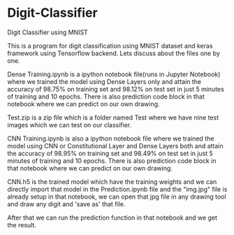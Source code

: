 # Digit-Classifier
Digit Classifier using MNIST


This is a program for digit classification using MNIST dataset and keras framework using Tensorflow backend. Lets discuss about the files one by one.

Dense Training.ipynb is a ipython notebook file(runs in Jupyter Notebook) where we trained the model using Dense Layers only and attain the accuracy of 98.75% on training set and 98.12% on test set in just 5 minutes of training and 10 epochs. There is also prediction code block in that notebook where we can predict on our own drawing. 

Test.zip is a zip file which is a folder named Test where we have nine test images which we can test on our classifier.

CNN Training.ipynb is also a ipython notebook file where we trained the model using CNN or Constitutional Layer and Dense Layers both and attain the accuracy of 98.95% on training set and 98.49% on test set in just 5 minutes of training and 10 epochs. There is also prediction code block in that notebook where we can predict on our own drawing.

CNN.h5 is the trained model which have the training weights and we can directly import that model in the Prediction.ipynb file and the "img.jpg" file is already setup in that notebook, we can open that jpg file in any drawing tool and draw any digit and 'save as' that file. 

After that we can run the prediction function in that notebook and we get the result.

